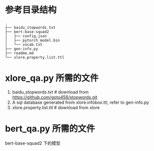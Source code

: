 # 参考目录结构
```
.
├── baidu_stopwords.txt
├── bert-base-squad2
│   ├── config.json
│   ├── pytorch_model.bin
│   └── vocab.txt
├── gen-info.py
├── readme.md
└── xlore.property.list.ttl
```

# xlore_qa.py 所需的文件
1. baidu_stopwords.txt # download from https://github.com/goto456/stopwords.git
2. A sql database generated from xlore.infobox.ttl, refer to gen-info.py
3. xlore.property.list.ttl # download from xlore

# bert_qa.py 所需的文件
bert-base-squad2 下的模型
